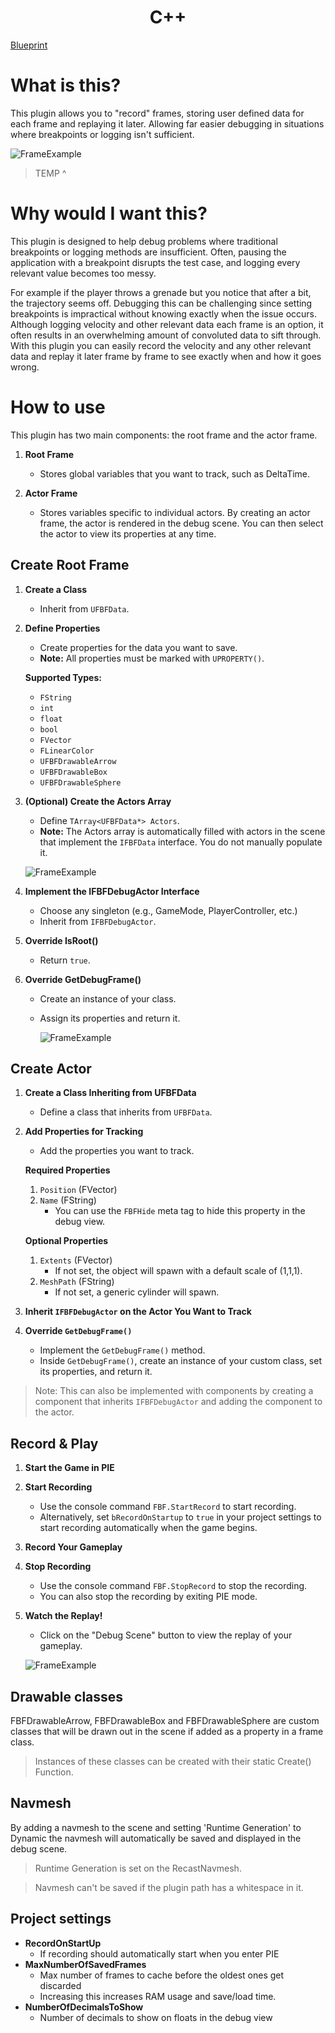 <h1 style="text-align:center;">C++</h1>


[Blueprint](Blueprint.md)

# What is this?
This plugin allows you to "record" frames, storing user defined data for each frame and replaying it later. Allowing far easier debugging in situations where breakpoints or logging isn't sufficient.

![FrameExample](Assets/DebugScene.png)
> TEMP ^

# Why would I want this?
This plugin is designed to help debug problems where traditional breakpoints or logging methods are insufficient. Often, pausing the application with a breakpoint disrupts the test case, and logging every relevant value becomes too messy.

For example if the player throws a grenade but you notice that after a bit, the trajectory seems off. Debugging this can be challenging since setting breakpoints is impractical without knowing exactly when the issue occurs. Although logging velocity and other relevant data each frame is an option, it often results in an overwhelming amount of convoluted data to sift through. With this plugin you can easily record the velocity and any other relevant data and replay it later frame by frame to see exactly when and how it goes wrong.

# How to use
This plugin has two main components: the root frame and the actor frame.

1. **Root Frame**
   - Stores global variables that you want to track, such as DeltaTime.
   
2. **Actor Frame**
   - Stores variables specific to individual actors. By creating an actor frame, the actor is rendered in the debug scene. You can then select the actor to view its properties at any time.

## Create Root Frame

1. **Create a Class**
    - Inherit from `UFBFData`.

2. **Define Properties**
    - Create properties for the data you want to save.
    - **Note:** All properties must be marked with `UPROPERTY()`.

    **Supported Types:**
    - `FString`
    - `int`
    - `float`
    - `bool`
    - `FVector`
    - `FLinearColor`
    - `UFBFDrawableArrow`
    - `UFBFDrawableBox`
    - `UFBFDrawableSphere`

3. **(Optional) Create the Actors Array**
    - Define `TArray<UFBFData*> Actors`.
    - **Note:** The Actors array is automatically filled with actors in the scene that implement the `IFBFData` interface. You do not manually populate it.

    ![FrameExample](Assets/FrameExample.png)

4. **Implement the IFBFDebugActor Interface**
    - Choose any singleton (e.g., GameMode, PlayerController, etc.)
    - Inherit from `IFBFDebugActor`.

5. **Override IsRoot()**
    - Return `true`.

6. **Override GetDebugFrame()**
    - Create an instance of your class.
    - Assign its properties and return it.
    
      ![FrameExample](Assets/GetDebugFrameExample.png)
      
## Create Actor
1. **Create a Class Inheriting from UFBFData**
    - Define a class that inherits from `UFBFData`.

2. **Add Properties for Tracking**
    - Add the properties you want to track.

    **Required Properties**
    1. `Position` (FVector)
    2. `Name` (FString) 
        - You can use the `FBFHide` meta tag to hide this property in the debug view.

    **Optional Properties**
    1. `Extents` (FVector) 
        - If not set, the object will spawn with a default scale of (1,1,1).
    2. `MeshPath` (FString) 
        - If not set, a generic cylinder will spawn.

3. **Inherit `IFBFDebugActor` on the Actor You Want to Track**

4. **Override `GetDebugFrame()`**
    - Implement the `GetDebugFrame()` method.
    - Inside `GetDebugFrame()`, create an instance of your custom class, set its properties, and return it.

> Note: This can also be implemented with components by creating a component that inherits `IFBFDebugActor` and adding the component to the actor.

## Record & Play

1. **Start the Game in PIE**

2. **Start Recording**
   - Use the console command `FBF.StartRecord` to start recording.
   - Alternatively, set `bRecordOnStartup` to `true` in your project settings to start recording automatically when the game begins.

3. **Record Your Gameplay**

4. **Stop Recording**
   - Use the console command `FBF.StopRecord` to stop the recording.
   - You can also stop the recording by exiting PIE mode.

5. **Watch the Replay!**
   - Click on the "Debug Scene" button to view the replay of your gameplay.

    ![FrameExample](Assets/Replay.png)

## Drawable classes
FBFDrawableArrow, FBFDrawableBox and FBFDrawableSphere are custom classes that will be drawn out in the scene if added as a property in a frame class.
> Instances of these classes can be created with their static Create() Function.

## Navmesh
By adding a navmesh to the scene and setting 'Runtime Generation' to Dynamic the navmesh will automatically be saved and displayed in the debug scene.
> Runtime Generation is set on the RecastNavmesh.

> Navmesh can't be saved if the plugin path has a whitespace in it.

## Project settings
- **RecordOnStartUp**
    - If recording should automatically start when you enter PIE
- **MaxNumberOfSavedFrames**
    - Max number of frames to cache before the oldest ones get discarded
    - Increasing this increases RAM usage and save/load time.
- **NumberOfDecimalsToShow**
    - Number of decimals to show on floats in the debug view